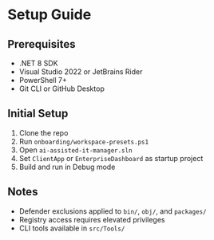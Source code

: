 ﻿# Setup Guide

## Prerequisites
- .NET 8 SDK
- Visual Studio 2022 or JetBrains Rider
- PowerShell 7+
- Git CLI or GitHub Desktop

## Initial Setup
1. Clone the repo
2. Run `onboarding/workspace-presets.ps1`
3. Open `ai-assisted-it-manager.sln`
4. Set `ClientApp` or `EnterpriseDashboard` as startup project
5. Build and run in Debug mode

## Notes
- Defender exclusions applied to `bin/`, `obj/`, and `packages/`
- Registry access requires elevated privileges
- CLI tools available in `src/Tools/`